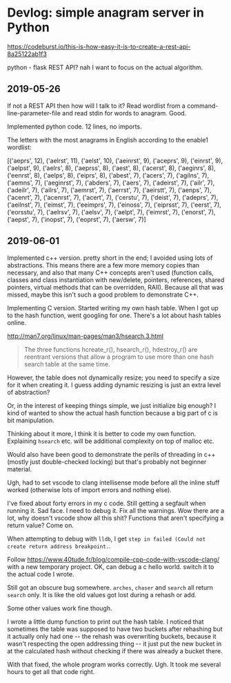 # Devlog: simple anagram server in Python

https://codeburst.io/this-is-how-easy-it-is-to-create-a-rest-api-8a25122ab1f3

python - flask REST API? nah I want to focus on the actual algorithm.

## 2019-05-26

If not a REST API then how will I talk to it? Read wordlist from a command-line-parameter-file and read stdin for words to anagram. Good.

Implemented python code. 12 lines, no imports.

The letters with the most anagrams in English according to the enable1 wordlist:

[('aeprs', 12), ('aelrst', 11), ('aelst', 10), ('aeinrst', 9), ('aceprs', 9), ('einrst', 9), ('aelpst', 9), ('aelrs', 8), ('aeprss', 8), ('aest', 8), ('acerst', 8), ('aeginrs', 8), ('eenrst', 8), ('aelps', 8), ('eiprs', 8), ('abest', 7), ('acers', 7), ('agilns', 7), ('aemns', 7), ('aeginrst', 7), ('abders', 7), ('aers', 7), ('adeirst', 7), ('ailr', 7), ('adeilr', 7), ('ailrs', 7), ('aemrst', 7), ('aerrst', 7), ('aeirstt', 7), ('aenps', 7), ('acenrt', 7), ('acenrst', 7), ('acert', 7), ('cerstu', 7), ('deist', 7), ('adeprs', 7), ('aeilnst', 7), ('eimst', 7), ('eeimprs', 7), ('einoss', 7), ('eiprsst', 7), ('eerst', 7), ('eorsstu', 7), ('aelrsv', 7), ('aelsv', 7), ('aelpt', 7), ('eimrst', 7), ('enorst', 7), ('aepst', 7), ('inopst', 7), ('eoprst', 7), ('aersw', 7)]

## 2019-06-01

Implemented c++ version. pretty short in the end; I avoided using lots of abstractions. This means there are a few more memory copies than necessary, and also that many C++ concepts aren't used (function calls, classes and class instantiation with new/delete, pointers, references, shared pointers, virtual methods that can be overridden, RAII). Because all that was missed, maybe this isn't such a good problem to demonstrate C++.

Implementing C version. Started writing my own hash table. When I got up to the hash function, went googling for one. There's a lot about hash tables online.

http://man7.org/linux/man-pages/man3/hsearch.3.html

> The three functions hcreate_r(), hsearch_r(), hdestroy_r() are reentrant versions that allow a program to use more than one hash search table at the same time.

However, the table does not dynamically resize; you need to specify a size for it when creating it.
I guess adding dynamic resizing is just an extra level of abstraction?

Or, in the interest of keeping things simple, we just initialize big enough? I kind of wanted to show the actual hash function because a big part of c is bit manipulation.

Thinking about it more, I think it is better to code my own function. Explaining `hsearch` etc. will be additional complexity on top of malloc etc.

Would also have been good to demonstrate the perils of threading in c++ (mostly just double-checked locking) but that's probably not beginner material.

Ugh, had to set vscode to clang intellisense mode before all the inline stuff worked (otherwise lots of import errors and nothing else).

I've fixed about forty errors in my c code. Still getting a segfault when running it. Sad face. I need to debug it. Fix all the warnings. Wow there are a lot, why doesn't vscode show all this shit? Functions that aren't specifying a return value? Come on.

When attempting to debug with `lldb`, I get `step in failed (Could not create return address breakpoint.`.

Follow https://www.40tude.fr/blog/compile-cpp-code-with-vscode-clang/ with a new temporary project. OK, can debug a c hello world. switch it to the actual code I wrote.

Still got an obscure bug somewhere. `arches`, `chaser` and `search` all return `search` only. It is like the old values got lost during a rehash or add.

Some other values work fine though.

I wrote a little dump function to print out the hash table. I noticed that sometimes the table was supposed to have two buckets after rehashing but it actually only had one -- the rehash was overwriting buckets, because it wasn't respecting the open addressing thing -- it just put the new bucket in at the calculated hash without checking if there was already a bucket there.

With that fixed, the whole program works correctly. Ugh. It took me several hours to get all that code right.
